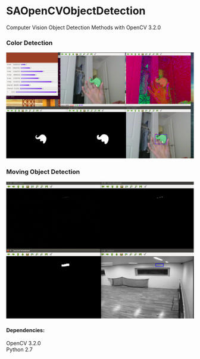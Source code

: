 SAOpenCVObjectDetection
========================
Computer Vision Object Detection Methods with OpenCV 3.2.0  

### Color Detection
![](ColorDetection/green_elephant.png)

### Moving Object Detection
![](MovingObjectDetection/example.png)

#### Dependencies:
OpenCV 3.2.0  
Python 2.7
